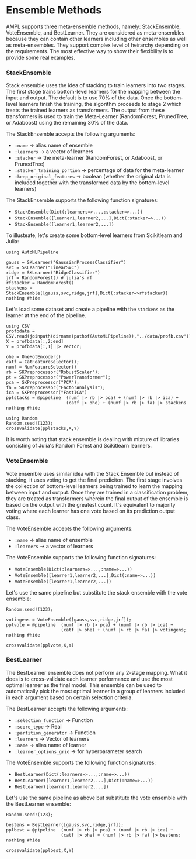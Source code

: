 # Ensemble Methods

AMPL supports three meta-ensemble methods, namely: 
StackEnsemble, VoteEnsemble, and BestLearner. They
are considered as meta-ensembles because they can contain
other learners including other ensembles as well as
meta-ensembles. They support complex level of heirarchy
depending on the requirements. The most effective way to
show their flexibility is to provide some real examples.

### StackEnsemble
Stack ensemble uses the idea of stacking to train 
learners into two stages.  
The first stage trains
bottom-level learners for the mapping 
between the input and output. The default is to use
70% of the data. Once the bottom-level learners finish the training, 
the algorithm proceeds to stage 2 which treats the
trained learners as transformers. The output from 
these transformers is used to train the Meta-Learner
(RandomForest, PrunedTree, or Adaboost) using the
remaining 30% of the data. 

The StackEnsemble accepts the following arguments:
- `:name` -> alias name of ensemble
- `:learners` -> a vector of learners
- `:stacker` -> the meta-learner (RandomForest, or Adaboost, or PrunedTree)
- `:stacker_training_portion` -> percentage of data for the meta-learner
- `:keep_original_features` -> boolean (whether the original data is included together with the transformed data by the bottom-level learners)

The StackEnsemble supports the following function signatures:
- `StackEnsemble(Dict(:learners=>...,:stacker=>...))`
- `StackEnsemble([learner1,learner2,...],Dict(:stacker=>...))`
- `StackEnsemble([learner1,learner2,...])`

To illusteate, let's create some bottom-level learners from Scikitlearn and Julia:
```@example ensemble
using AutoMLPipeline

gauss = SKLearner("GaussianProcessClassifier")
svc = SKLearner("LinearSVC")
ridge = SKLearner("RidgeClassifier")
jrf = RandomForest() # julia's rf
rfstacker = RandomForest()
stackens = StackEnsemble([gauss,svc,ridge,jrf],Dict(:stacker=>rfstacker))
nothing #hide
```
Let's load some dataset and create a pipeline with the `stackens`
as the learner at the end of the pipeline.
```@example ensemble
using CSV
profbdata = CSV.read(joinpath(dirname(pathof(AutoMLPipeline)),"../data/profb.csv"))
X = profbdata[:,2:end] 
Y = profbdata[:,1] |> Vector;

ohe = OneHotEncoder()
catf = CatFeatureSelector();
numf = NumFeatureSelector()
rb = SKPreprocessor("RobustScaler"); 
pt = SKPreprocessor("PowerTransformer");
pca = SKPreprocessor("PCA"); 
fa = SKPreprocessor("FactorAnalysis"); 
ica = SKPreprocessor("FastICA")
pplstacks = @pipeline  (numf |> rb |> pca) + (numf |> rb |> ica) + 
                       (catf |> ohe) + (numf |> rb |> fa) |> stackens
nothing #hide
```
```@repl ensemble
using Random
Random.seed!(123);
crossvalidate(pplstacks,X,Y)
```
It is worth noting that stack ensemble is dealing with mixture of libraries consisting of Julia's
Random Forest and Scikitlearn learners.

### VoteEnsemble

Vote ensemble uses similar idea with the Stack Ensemble 
but instead of stacking, it uses voting to get the final
prediciton. The first stage involves the collection of 
bottom-level learners being trained to learn
the mapping between input and output. Once they are trained
in a classification problem, they are treated as transformers 
wherein the final output of the ensemble is based on the 
output with the greatest count. It's equivalent to majority 
voting where each learner has one vote based on its prediction
output class.

The VoteEnsemble accepts the following arguments:
- `:name` -> alias name of ensemble
- `:learners` -> a vector of learners

The VoteEnsemble supports the following function signatures:
- `VoteEnsemble(Dict(:learners=>...,:name=>...))`
- `VoteEnsemble([learner1,learner2,...],Dict(:name=>...))`
- `VoteEnsemble([learner1,learner2,...])`

Let's use the same pipeline but substitute the stack ensemble
with the vote ensemble:
```@example ensemble
Random.seed!(123);

votingens = VoteEnsemble([gauss,svc,ridge,jrf]);
pplvote = @pipeline  (numf |> rb |> pca) + (numf |> rb |> ica) + 
                     (catf |> ohe) + (numf |> rb |> fa) |> votingens;
nothing #hide
```
```@repl ensemble
crossvalidate(pplvote,X,Y)
```

### BestLearner

The BestLearner ensemble does not perform any 2-stage mapping. What it does is
to cross-validate each learner performance and use the most optimal learner
as the final model. This ensemble can be used to automatically pick the 
most optimal learner in a group of learners included in each argument
based on certain selection criteria.

The BestLearner accepts the following arguments:
- `:selection_function` ->  Function
- `:score_type`         -> Real
- `:partition_generator` -> Function
- `:learners`            -> Vector of learners
- `:name`                -> alias name of learner
- `:learner_options_grid` -> for hyperparameter search


The VoteEnsemble supports the following function signatures:
- `BestLearner(Dict(:learners=>...,:name=>...))`
- `BestLearner([learner1,learner2,...],Dict(:name=>...))`
- `BestLearner([learner1,learner2,...])`

Let's use the same pipeline as above but substitute the vote ensemble
with the BestLearner ensemble:
```@example ensemble
Random.seed!(123);

bestens = BestLearner([gauss,svc,ridge,jrf]);
pplbest = @pipeline  (numf |> rb |> pca) + (numf |> rb |> ica) + 
                     (catf |> ohe) + (numf |> rb |> fa) |> bestens;
nothing #hide
```
```@repl ensemble
crossvalidate(pplbest,X,Y)
``` 
